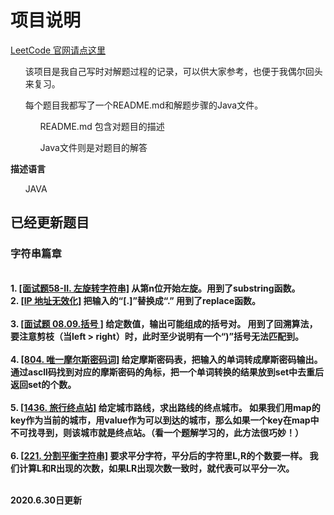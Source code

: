 # 项目说明

[LeetCode 官网请点这里](https://leetcode-cn.com/)
<ul>
    该项目是我自己写时对解题过程的记录，可以供大家参考，也便于我偶尔回头来复习。
</ul>

<ul>
    每个题目我都写了一个README.md和解题步骤的Java文件。
    <ol>
        README.md 包含对题目的描述
    </ol>
    <ol>
         Java文件则是对题目的解答
    </ol>
</ul>

<b>描述语言</b>
<ul>
    JAVA
</ul>
    


## 已经更新题目
<h3>字符串篇章</h3> 
<br>
<b>1.<b>  <a href="https://github.com/liyichencc/leetcode/tree/master/面试题/50-60/面试题58-II.%20左旋转字符串/README.md">[面试题58-II. 左旋转字符串]<a> <b>从第n位开始左旋</b>。用到了substring函数。
<br>
<b>2.<b>  <a href="https://github.com/liyichencc/leetcode/tree/master/LeetCode题/1100-1200/1108.%20IP%20地址无效化/README.md">[IP 地址无效化]</a> <b>把输入的“[.]”替换成“.”</b> 用到了replace函数。
<br>
<br>
<b>3.<b> <a href="https://github.com/liyichencc/leetcode/tree/master/面试题/1-10/面试题%2008.09.%20括号/README.md">[面试题 08.09.括号 ]</a> <b>给定数值，输出可能组成的括号对。</b> 用到了回溯算法，要注意剪枝（当left > right）时，此时至少说明有一个“)”括号无法匹配到。
<br>
<br>
<b>4.<b> <a href="https://github.com/liyichencc/leetcode/tree/master/LeetCode题/800-900/804.%20唯一摩尔斯密码词/README.md">[804. 唯一摩尔斯密码词]</a> <b>给定摩斯密码表，把输入的单词转成摩斯密码输出。</b> 通过ascll码找到对应的摩斯密码的角标，把一个单词转换的结果放到set中去重后返回set的个数。
<br>
<br>
<b>5.<b> <a href="https://github.com/liyichencc/leetcode/tree/master/LeetCode题/1400-1500/1436.%20旅行终点站/README.md">[1436. 旅行终点站]</a> <b>给定城市路线，求出路线的终点城市。</b> 如果我们用map的key作为当前的城市，用value作为可以到达的城市，那么如果一个key在map中不可找寻到，则该城市就是终点站。（看一个题解学习的，此方法很巧妙！）
<br>
<br>
<b>6.<b> <a href="https://github.com/liyichencc/leetcode/tree/master/LeetCode题/1200-1300/1221.%20分割平衡字符串/README.md">[221. 分割平衡字符串]<a> <b>要求平分字符，平分后的字符里L,R的个数要一样。</b> 我们计算L和R出现的次数，如果LR出现次数一致时，就代表可以平分一次。
<br>
<br>


2020.6.30日更新
